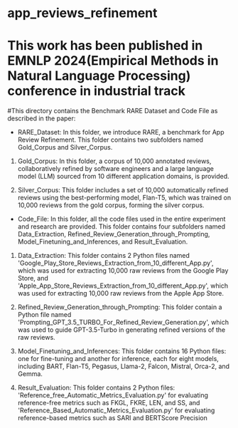 # app_reviews_refinement


# This work has been published in EMNLP 2024(Empirical Methods in Natural Language Processing) conference in industrial track

 #This directory contains the Benchmark RARE Dataset and Code File as described in the paper:
- RARE_Dataset: In this folder, we introduce RARE, a benchmark for App Review Refinement. This folder contains two subfolders named Gold_Corpus and Silver_Corpus.

1. Gold_Corpus: In this folder, a corpus of 10,000 annotated reviews, collaboratively refined by software engineers and a large language model (LLM) sourced from 10 different application domains, is provided.

2. Silver_Corpus: This folder includes a set of 10,000 automatically refined reviews using the best-performing model, Flan-T5, which was trained on 10,000 reviews from the gold corpus, forming the silver corpus.

- Code_File: In this folder, all the code files used in the entire experiment and research are provided. This folder contains four subfolders named Data_Extraction,      Refined_Review_Generation_through_Prompting, Model_Finetuning_and_Inferences, and Result_Evaluation.

1. Data_Extraction: This folder contains 2 Python files named 'Google_Play_Store_Reviews_Extraction_from_10_different_App.py', which was used for extracting 10,000 raw reviews from the Google Play Store, and 'Apple_App_Store_Reviews_Extraction_from_10_different_App.py', which was used for extracting 10,000 raw reviews from the Apple App Store.

2. Refined_Review_Generation_through_Prompting: This folder contain a Python file named 'Prompting_GPT_3.5_TURBO_For_Refined_Review_Generation.py', which was used to guide GPT-3.5-Turbo in generating refined versions of the raw reviews.

3. Model_Finetuning_and_Inferences: This folder contains 16 Python files: one for fine-tuning and another for inference, each for eight models, including BART, Flan-T5, Pegasus, Llama-2, Falcon, Mistral, Orca-2, and Gemma.

4. Result_Evaluation: This folder contains 2 Python files: 'Reference_free_Automatic_Metrics_Evaluation.py' for evaluating reference-free metrics such as FKGL, FKRE, LEN, and SS, and 'Reference_Based_Automatic_Metrics_Evaluation.py' for evaluating reference-based metrics such as SARI and BERTScore Precision
